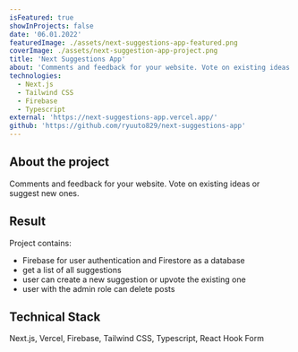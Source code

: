 ```yaml
---
isFeatured: true
showInProjects: false
date: '06.01.2022'
featuredImage: ./assets/next-suggestions-app-featured.png
coverImage: ./assets/next-suggestion-app-project.png
title: 'Next Suggestions App'
about: 'Comments and feedback for your website. Vote on existing ideas or suggest new ones'
technologies:
  - Next.js
  - Tailwind CSS
  - Firebase
  - Typescript
external: 'https://next-suggestions-app.vercel.app/'
github: 'https://github.com/ryuuto829/next-suggestions-app'
---
```


## About the project

Comments and feedback for your website. Vote on existing ideas or suggest new ones.

## Result

Project contains:

- Firebase for user authentication and Firestore as a database
- get a list of all suggestions
- user can create a new suggestion or upvote the existing one
- user with the admin role can delete posts

## Technical Stack

Next.js, Vercel, Firebase, Tailwind CSS, Typescript, React Hook Form
